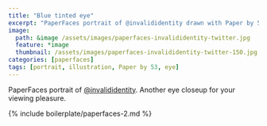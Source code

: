 ```yaml
---
title: "Blue tinted eye"
excerpt: "PaperFaces portrait of @invalididentity drawn with Paper by 53 on an iPad."
image: 
  path: &image /assets/images/paperfaces-invalididentity-twitter.jpg 
  feature: *image
  thumbnail: /assets/images/paperfaces-invalididentity-twitter-150.jpg
categories: [paperfaces]
tags: [portrait, illustration, Paper by 53, eye]
---
```


PaperFaces portrait of [@invalididentity](https://twitter.com/invalididentity). Another eye closeup for your viewing pleasure.

{% include boilerplate/paperfaces-2.md %}
